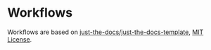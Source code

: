 # Workflows

Workflows are based on [just-the-docs/just-the-docs-template](https://github.com/just-the-docs/just-the-docs-template), [MIT License](https://github.com/just-the-docs/just-the-docs-template/blob/main/LICENSE).
